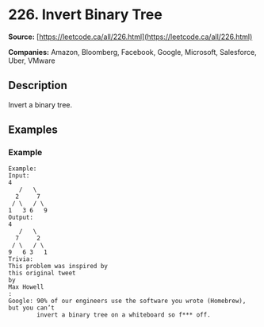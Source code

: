 # 226. Invert Binary Tree

**Source:** [https://leetcode.ca/all/226.html](https://leetcode.ca/all/226.html)

**Companies:** Amazon, Bloomberg, Facebook, Google, Microsoft, Salesforce, Uber, VMware

## Description

Invert a binary tree.

## Examples

### Example

```
Example:
Input:
4
   /   \
  2     7
 / \   / \
1   3 6   9
Output:
4
   /   \
  7     2
 / \   / \
9   6 3   1
Trivia:
This problem was inspired by
this original tweet
by
Max Howell
:
Google: 90% of our engineers use the software you wrote (Homebrew), but you can’t
        invert a binary tree on a whiteboard so f*** off.
```

